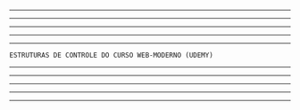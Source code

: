 ****************************************************************************
***************************************************************
************************************************
**********************************
*********************
    ESTRUTURAS DE CONTROLE DO CURSO WEB-MODERNO (UDEMY)
*********************
**********************************
************************************************
***************************************************************
****************************************************************************
